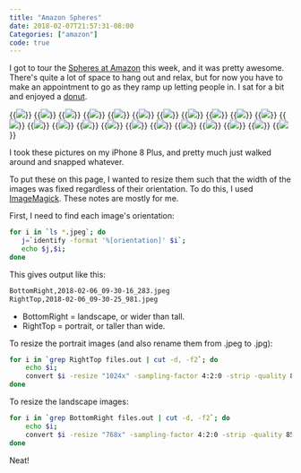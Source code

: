 ```yaml
---
title: "Amazon Spheres"
date: 2018-02-07T21:57:31-08:00
Categories: ["amazon"]
code: true
---
```

I got to tour the [Spheres at Amazon](https://www.seattlespheres.com) this week, and it was pretty awesome. There's quite a lot of space to hang out and relax, but for now you have to make an appointment to go as they ramp up letting people in. I sat for a bit and enjoyed a [donut](https://www.gpdoughnuts.com).

{{<img src="/images/spheres/2018-02-06_09-20-06_475.jpg">}}
{{<img src="/images/spheres/2018-02-06_09-21-50_875.jpg">}}
{{<img src="/images/spheres/2018-02-06_09-22-21_961.jpg">}}
{{<img src="/images/spheres/2018-02-06_09-22-55_148.jpg">}}
{{<img src="/images/spheres/2018-02-06_09-23-20_444.jpg">}}
{{<img src="/images/spheres/2018-02-06_09-24-42_461.jpg">}}
{{<img src="/images/spheres/2018-02-06_09-26-41_091.jpg">}}
{{<img src="/images/spheres/2018-02-06_09-27-28_219.jpg">}}
{{<img src="/images/spheres/2018-02-06_09-27-54_271.jpg">}}
{{<img src="/images/spheres/2018-02-06_09-28-10_195.jpg">}}
{{<img src="/images/spheres/2018-02-06_09-28-34_363.jpg">}}
{{<img src="/images/spheres/2018-02-06_09-28-50_704.jpg">}}
{{<img src="/images/spheres/2018-02-06_09-29-00_993.jpg">}}
{{<img src="/images/spheres/2018-02-06_09-29-12_478.jpg">}}
{{<img src="/images/spheres/2018-02-06_09-30-16_283.jpg">}}
{{<img src="/images/spheres/2018-02-06_09-30-42_263.jpg">}}
{{<img src="/images/spheres/2018-02-06_09-30-59_092.jpg">}}
{{<img src="/images/spheres/2018-02-06_09-31-32_360.jpg">}}
{{<img src="/images/spheres/2018-02-06_09-31-43_778.jpg">}}
{{<img src="/images/spheres/2018-02-06_09-32-44_415.jpg">}}
{{<img src="/images/spheres/2018-02-06_09-34-09_162.jpg">}}
{{<img src="/images/spheres/2018-02-06_09-34-24_091.jpg">}}
{{<img src="/images/spheres/2018-02-06_09-35-18_861.jpg">}}

I took these pictures on my iPhone 8 Plus, and pretty much just walked around and snapped whatever.

To put these on this page, I wanted to resize them such that the width of the images was fixed regardless of their orientation. To do this, I used [ImageMagick](https://www.imagemagick.org/script/index.php). These notes are mostly for me.

First, I need to find each image's orientation:

```bash
for i in `ls *.jpeg`; do 
   j=`identify -format '%[orientation]' $i`; 
   echo $j,$i;
done
```

This gives output like this:

```bash
BottomRight,2018-02-06_09-30-16_283.jpeg
RightTop,2018-02-06_09-30-25_981.jpeg
```

* BottomRight = landscape, or wider than tall.
* RightTop = portrait, or taller than wide.

To resize the portrait images (and also rename them from .jpeg to .jpg):
```bash
for i in `grep RightTop files.out | cut -d, -f2`; do 
    echo $i; 
    convert $i -resize "1024x" -sampling-factor 4:2:0 -strip -quality 85 -interlace JPEG -colorspace sRGB -auto-orient ${i: : -5}.jpg; 
done
```

To resize the landscape images:
```bash
for i in `grep BottomRight files.out | cut -d, -f2`; do
    echo $i; 
    convert $i -resize "768x" -sampling-factor 4:2:0 -strip -quality 85 -interlace JPEG -colorspace sRGB -auto-orient ${i: : -5}.jpg;
done
```

Neat!
